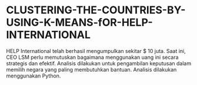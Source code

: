 # CLUSTERING-THE-COUNTRIES-BY-USING-K-MEANS-fOR-HELP-INTERNATIONAL
HELP International telah berhasil mengumpulkan sekitar $ 10 juta. Saat ini, CEO LSM perlu memutuskan bagaimana menggunakan uang ini secara strategis dan efektif. Analisis dilakukan untuk pengambilan keputusan dalam memilih negara yang paling membutuhkan bantuan. Analisis dilakukan menggunakan Python.
